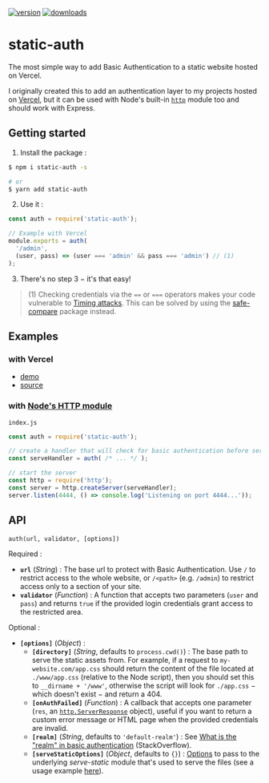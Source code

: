 [![version](https://img.shields.io/badge/version-2.0.0-lightseagreen.svg?style=for-the-badge)](https://github.com/flawyte/static-auth/releases/tag/2.0.0)
[![downloads](https://img.shields.io/npm/dm/static-auth.svg?color=salmon&style=for-the-badge)](https://www.npmjs.com/package/static-auth)

# static-auth

The most simple way to add Basic Authentication to a static website hosted on Vercel.

I originally created this to add an authentication layer to my projects hosted on [Vercel](https://vercel.com), but it can be used with Node's built-in [`http`](https://nodejs.org/api/http.html) module too and should work with Express.

## Getting started

1. Install the package :

```bash
$ npm i static-auth -s

# or
$ yarn add static-auth
```

2. Use it :

```js
const auth = require('static-auth');

// Example with Vercel
module.exports = auth(
  '/admin',
  (user, pass) => (user === 'admin' && pass === 'admin') // (1)
);
```

3. There's no step 3 − it's that easy!

> (1) Checking credentials via the `==` or `===` operators makes your code vulnerable to [Timing attacks](https://snyk.io/blog/node-js-timing-attack-ccc-ctf/). This can be solved by using the [safe-compare](https://www.npmjs.com/package/safe-compare) package instead.

## Examples

### with Vercel

* [demo](https://vercel-basic-auth-node-static-auth.flawyte.vercel.app/)
* [source](https://github.com/flawyte/vercel-basic-auth/tree/master/node-static-auth)

### with [Node's HTTP module](https://nodejs.org/api/http.html)

`index.js`

```js
const auth = require('static-auth');

// create a handler that will check for basic authentication before serving the files
const serveHandler = auth( /* ... */ );

// start the server
const http = require('http');
const server = http.createServer(serveHandler);
server.listen(4444, () => console.log('Listening on port 4444...'));
```

## API

`auth(url, validator, [options])`

Required :

  - **`url`** (*String*) : The base url to protect with Basic Authentication. Use `/` to restrict access to the whole website, or `/<path>` (e.g. `/admin`) to restrict access only to a section of your site.
  - **`validator`** (*Function*) : A function that accepts two parameters (`user` and `pass`) and returns `true` if the provided login credentials grant access to the restricted area.

Optional :

  - **`[options]`** (*Object*) :
    - **`[directory]`** (*String*, defaults to `process.cwd()`) : The base path to serve the static assets from. For example, if a request to `my-website.com/app.css` should return the content of the file located at `./www/app.css` (relative to the Node script), then you should set this to `__dirname + '/www'`, otherwise the script will look for `./app.css` − which doesn't exist − and return a 404.
    - **`[onAuthFailed]`** (*Function*) : A callback that accepts one parameter (`res`, an [`http.ServerResponse`](https://nodejs.org/api/http.html#http_class_http_serverresponse) object), useful if you want to return a custom error message or HTML page when the provided credentials are invalid.
    - **`[realm]`** (*String*, defaults to `'default-realm'`) : See [What is the "realm" in basic authentication](https://stackoverflow.com/questions/12701085/what-is-the-realm-in-basic-authentication) (StackOverflow).
    - **`[serveStaticOptions]`** (*Object*, defaults to `{}`) : [Options](https://github.com/expressjs/serve-static#options) to pass to the underlying *serve-static* module that's used to serve the files (see a usage example [here](https://github.com/flawyte/static-auth/pull/4#issue-573776989)).
